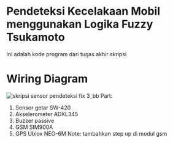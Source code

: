 # Pendeteksi Kecelakaan Mobil menggunakan Logika Fuzzy Tsukamoto
Ini adalah kode program dari tugas akhir skripsi

# Wiring Diagram
![skripsi sensor pendeteksi fix 3_bb](https://user-images.githubusercontent.com/74083958/193984130-8657b2d0-5125-4660-97df-59785a902755.png)
Part:
1. Sensor getar SW-420
2. Akselerometer ADXL345
3. Buzzer passive
4. GSM SIM900A
5. GPS Ublox NEO-6M
Note: tambahkan step up di modul gsm
